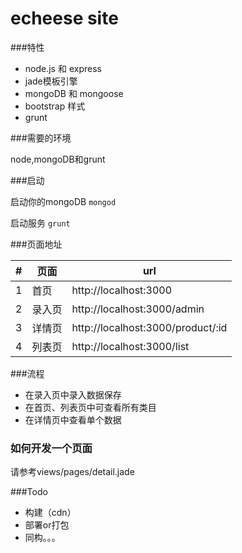 # echeese site

###特性
+ node.js 和 express
+ jade模板引擎
+ mongoDB 和 mongoose
+ bootstrap 样式
+ grunt


###需要的环境

node,mongoDB和grunt


###启动

启动你的mongoDB `mongod`

启动服务 `grunt`


###页面地址

|#|页面|url|
|---|---|---|
|1|首页|http://localhost:3000
|2|录入页|http://localhost:3000/admin
|3|详情页|http://localhost:3000/product/:id
|4|列表页|http://localhost:3000/list

###流程
+ 在录入页中录入数据保存
+ 在首页、列表页中可查看所有类目
+ 在详情页中查看单个数据

###  如何开发一个页面

请参考views/pages/detail.jade

###Todo

+ 构建（cdn）
+ 部署or打包
+ 同构。。。
